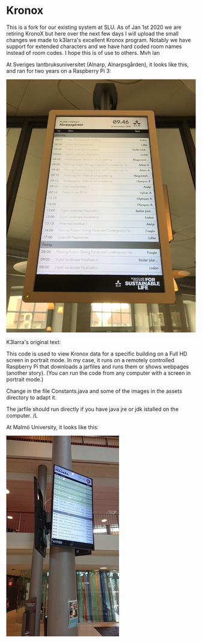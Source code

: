 # Kronox

This is a fork for our existing system at SLU. As of Jan 1st 2020 we are retiring KronoX but here over the next few days I will upload the small changes we made to k3larra's excellent Kronox program. Notably we have support for extended characters and we have hard coded room names instead of room codes. I hope this is of use to others. Mvh Ian

At Sveriges lantbruksuniversitet (Alnarp, Alnarpsgården), it looks like this, and ran for two years on a Raspberry Pi 3:

![](kronoxSLU.jpg)

K3larra's original text:

This code is used to view Kronox data for a specific building on a Full HD screen in portrait mode.
In my case, it runs on a remotely controlled Raspberry Pi that downloads a jarfiles and runs them or shows webpages (another story). 
(You can run the code from any computer with a screen in portrait mode.)

Change in the file Constants.java and some of the images in the assets directory to adapt it.

The jarfile should run directly if you have java jre or jdk istalled on the computer.
/L

At Malmö University, it looks like this:

![](KronoxScreen/Kronox.jpg)
